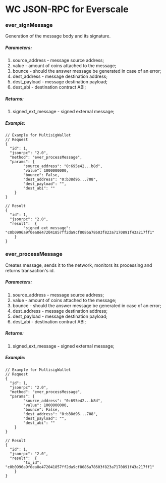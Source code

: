 # WC JSON-RPC for Everscale

### ever_signMessage
Generation of the message body and its signature.
##### Parameters:
1. source_address - message source address;
2. value - amount of coins attached to the message;
3. bounce - should the answer message be generated in case of an error;
4. dest_address - message destination address;
5. dest_payload - message destination payload;
6. dest_abi - destination contract ABI;
##### Returns:
1. signed_ext_message - signed external message;
##### Example:
```
// Example for MultisigWallet
// Request
{
  "id": 1,
  "jsonrpc": "2.0",
  "method": "ever_processMessage",
  "params": {
        "source_address": "0:695e42...b8d",
        "value": 1000000000,
        "bounce": False,
        "dest_address": "0:b38d96...708",
        "dest_payload": "",
        "dest_abi": ""
    }
}
 
// Result
{
  "id": 1,
  "jsonrpc": "2.0",
  "result":  {
        "signed_ext_message": "c0b0996a9f0ea8e472041857ff2da9cf8086a78603f823a7170891f43a217ff1"
    }
}
```
### ever_processMessage
Creates message, sends it to the network, monitors its processing and returns transaction's id.
##### Parameters:
1. source_address - message source address;
2. value - amount of coins attached to the message;
3. bounce - should the answer message be generated in case of an error;
4. dest_address - message destination address;
5. dest_payload - message destination payload;
6. dest_abi - destination contract ABI;
##### Returns:
1. signed_ext_message - signed external message;
##### Example:
```
// Example for MultisigWallet
// Request
{
  "id": 1,
  "jsonrpc": "2.0",
  "method": "ever_processMessage",
  "params": {
        "source_address": "0:695e42...b8d",
        "value": 1000000000,
        "bounce": False,
        "dest_address": "0:b38d96...708",
        "dest_payload": "",
        "dest_abi": ""
    }
}
 
// Result
{
  "id": 1,
  "jsonrpc": "2.0",
  "result":  {
        "tx_id": "c0b0996a9f0ea8e472041857ff2da9cf8086a78603f823a7170891f43a217ff1"
    }
}
```